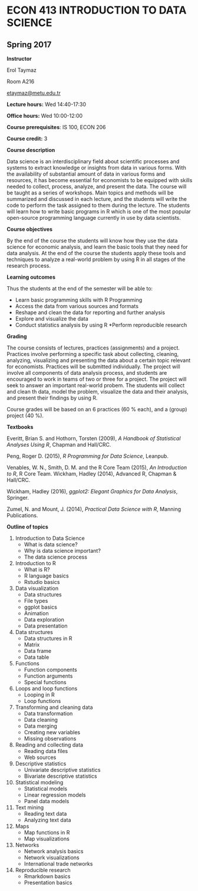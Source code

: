 # ECON 413   INTRODUCTION TO DATA SCIENCE
## Spring 2017


__Instructor__

Erol Taymaz

Room A216

etaymaz@metu.edu.tr


__Lecture hours:__ Wed 14:40-17:30

__Office hours:__ Wed 10:00-12:00

__Course prerequisites__: IS 100, ECON 206

__Course credit:__ 3

__Course description__

Data science is an interdisciplinary field about scientific processes and systems to extract knowledge or insights from data in various forms. With the availability of substantial amount of data in various forms and resources, it has become essential for economists to be equipped with skills needed to collect, process, analyze, and present the data. The course will be taught as a series of workshops. Main topics and methods will be summarized and discussed in each lecture, and the students will write the code to perform the task assigned to them during the lecture. The students will learn how to write basic programs in R which is one of the most popular open-source programming language currently in use by data scientists. 

__Course objectives__

By the end of the course the students will know how they use the data science for economic analysis, and learn the basic tools that they need for data analysis. At the end of the course the students apply these tools and techniques to analyze a real-world problem by using R in all stages of the research process. 

__Learning outcomes__

Thus the students at the end of the semester will be able to:
* Learn basic programming skills with R Programming
* Access the data from various sources and formats
* Reshape and clean the data for reporting and further analysis
* Explore and visualize the data
* Conduct statistics analysis by using R
 *Perform reproducible research

__Grading__

The course consists of lectures, practices (assignments) and a project. Practices involve performing a specific task about collecting, cleaning, analyzing, visualizing and presenting the data about a certain topic relevant for economists. Practices will be submitted individually. The project will involve all components of data analysis process, and students are encouraged to work in teams of two or three for a project. The project will seek to answer an important real-world probem. The students will collect and clean th data, model the problem, visualize the data and their analysis, and present their findings by using R. 

Course grades will be based on an 6 practices (60 % each), and a (group) project (40 %).

__Textbooks__

Everitt, Brian S.  and Hothorn, Torsten (2009), _A Handbook of Statistical Analyses Using R_, Chapman and Hall/CRC.

Peng, Roger D. (2015), _R Programming for Data Science_, Leanpub.

Venables, W. N., Smith, D. M. and the R Core Team (2015), _An Introduction to R_, R Core Team.
Wickham, Hadley (2014), Advanced R, Chapman & Hall/CRC.

Wickham, Hadley (2016), _ggplot2: Elegant Graphics for Data Analysis_, Springer.

Zumel, N. and Mount, J. (2014), _Practical Data Science with R_, Manning Publications.

__Outline of topics__

1. Introduction to Data Science
    * What is data science?
    * Why is data science important?
    * The data science process
2. Introduction to R
    * What is R?
    * R language basics
    * Rstudio basics
3. Data visualization
    * Data structures
    * File types
    * ggplot basics
    * Animation
    * Data exploration
    * Data presentation
4. Data structures
    * Data structures in R
    * Matrix
    * Data frame
    * Data table
5. Functions
    * Function components
    * Function arguments
    * Special functions
6. Loops and loop functions
    * Looping in R
    * Loop functions
7. Transforming and cleaning data
    * Data transformation
    * Data cleaning
    * Data merging
    * Creating new variables
    * Missing observations
8. Reading and collecting data
    * Reading data files
    * Web sources
9. Descriptive statistics
    * Univariate descriptive statistics
    * Bivariate descriptive statistics
10. Statistical modeling
    * Statistical models
    * Linear regression models
    * Panel data models
11. Text mining
    * Reading text data
    * Analyzing text data
12. Maps
    * Map functions in R
    * Map visualizations
13. Networks
    * Network analysis basics
    * Network visualizations
    * International trade networks
14. Reproducible research
    * Rmarkdown basics
    * Presentation basics
